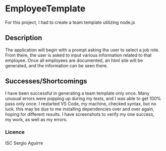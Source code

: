 # EmployeeTemplate
For this project, I had to create a team template utilizing node.js

## Description
The application will begin with a prompt asking the user to select a job role.  From there, the user is asked to input various information related to that employee. Once all employees are documented, an html site will be generated, and the information can be seen there.

## Successes/Shortcomings
I have been successful in generating a team template only once.  Many unusual errors were popping up during my tests, and I was able to get 100% pass only once.  I restarted VS Code, my machine, checked syntax, but no luck. this may be due to me installing dependencies over and over again, hoping for different results.  I have screenshots to verify my one success, my work, as well as my errors.

### Licence
ISC
Sergio Aguirre
